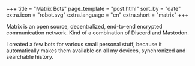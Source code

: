 +++
title = "Matrix Bots"
page_template = "post.html"
sort_by = "date"
extra.icon = "robot.svg"
extra.language = "en"
extra.short = "matrix"
+++

Matrix is an open source, decentralized, end-to-end encrypted communication network. Kind of a combination of Discord and Mastodon.

I created a few bots for various small personal stuff, because it automatically makes them available on all my devices, synchronized and searchable history. 
